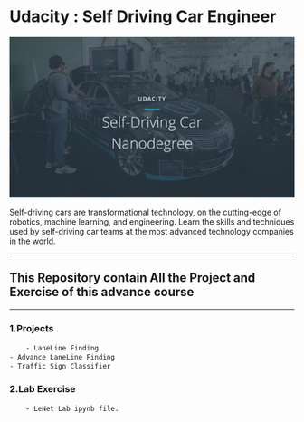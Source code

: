 # Udacity : Self Driving Car Engineer 

![udacity](https://github.com/Chirag078/Udacity_SelfDrivingCar_Engineer/blob/master/Udacity_logo.png?raw=true)

Self-driving cars are transformational technology, on the cutting-edge of robotics, machine learning, and engineering. Learn the skills and techniques used by self-driving car teams at the most advanced technology companies in the world.

---
## This Repository contain All the Project and Exercise of this advance course
---
### 1.Projects
        - LaneLine Finding 
	- Advance LaneLine Finding 
	- Traffic Sign Classifier
		
### 2.Lab Exercise
        - LeNet Lab ipynb file.



